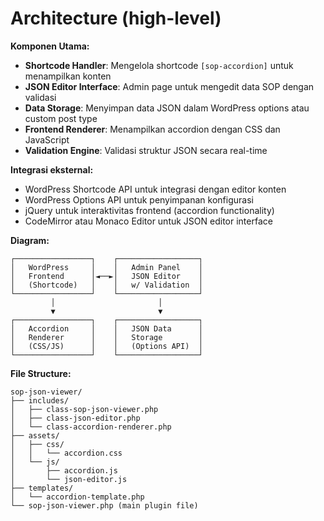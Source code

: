 # Architecture (high-level)

**Komponen Utama:**
- **Shortcode Handler**: Mengelola shortcode `[sop-accordion]` untuk menampilkan konten
- **JSON Editor Interface**: Admin page untuk mengedit data SOP dengan validasi
- **Data Storage**: Menyimpan data JSON dalam WordPress options atau custom post type
- **Frontend Renderer**: Menampilkan accordion dengan CSS dan JavaScript
- **Validation Engine**: Validasi struktur JSON secara real-time

**Integrasi eksternal:**
- WordPress Shortcode API untuk integrasi dengan editor konten
- WordPress Options API untuk penyimpanan konfigurasi
- jQuery untuk interaktivitas frontend (accordion functionality)
- CodeMirror atau Monaco Editor untuk JSON editor interface

**Diagram:**

```
┌─────────────────┐    ┌──────────────────┐
│   WordPress     │    │   Admin Panel    │
│   Frontend      │◄──►│   JSON Editor    │
│   (Shortcode)   │    │   w/ Validation  │
└─────────────────┘    └──────────────────┘
         │                       │
         ▼                       ▼
┌─────────────────┐    ┌──────────────────┐
│   Accordion     │    │   JSON Data      │
│   Renderer      │    │   Storage        │
│   (CSS/JS)      │    │   (Options API)  │
└─────────────────┘    └──────────────────┘
```

**File Structure:**
```
sop-json-viewer/
├── includes/
│   ├── class-sop-json-viewer.php
│   ├── class-json-editor.php
│   └── class-accordion-renderer.php
├── assets/
│   ├── css/
│   │   └── accordion.css
│   └── js/
│       ├── accordion.js
│       └── json-editor.js
├── templates/
│   └── accordion-template.php
└── sop-json-viewer.php (main plugin file)